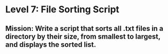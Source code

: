 # Level 7: File Sorting Script

## Mission: Write a script that sorts all .txt files in a directory by their size, from smallest to largest, and displays the sorted list.